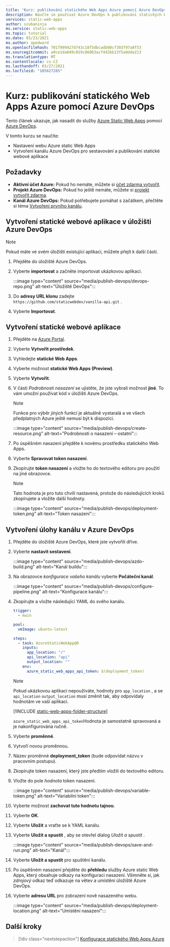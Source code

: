 ```yaml
---
title: 'Kurz: publikování statického Web Apps Azure pomocí Azure DevOps'
description: Naučte se používat Azure DevOps k publikování statických Web Apps Azure.
services: static-web-apps
author: scubaninja
ms.service: static-web-apps
ms.topic: tutorial
ms.date: 03/23/2021
ms.author: apedward
ms.openlocfilehash: 701f999427d743c18f5dbcadb00cf303f97a8f53
ms.sourcegitcommit: a9ce1da049c019c86063acf442bb13f5a0dde213
ms.translationtype: MT
ms.contentlocale: cs-CZ
ms.lasthandoff: 03/27/2021
ms.locfileid: "105627285"
---
```

# <a name="tutorial-publish-azure-static-web-apps-with-azure-devops"></a>Kurz: publikování statického Web Apps Azure pomocí Azure DevOps

Tento článek ukazuje, jak nasadit do služby [Azure Static Web Apps](./overview.md) pomocí [Azure DevOps](https://dev.azure.com/).

V tomto kurzu se naučíte:

- Nastavení webu Azure static Web Apps
- Vytvoření kanálu Azure DevOps pro sestavování a publikování statické webové aplikace

## <a name="prerequisites"></a>Požadavky

- **Aktivní účet Azure:** Pokud ho nemáte, můžete si [účet zdarma vytvořit](https://azure.microsoft.com/free/).
- **Projekt Azure DevOps:** Pokud ho ještě nemáte, můžete si [projekt vytvořit zdarma](https://azure.microsoft.com/pricing/details/devops/azure-devops-services/).
- **Kanál Azure DevOps:** Pokud potřebujete pomáhat s začátkem, přečtěte si téma [Vytvoření prvního kanálu](https://docs.microsoft.com/azure/devops/pipelines/create-first-pipeline?view=azure-devops&preserve-view=true).

## <a name="create-a-static-web-app-in-an-azure-devops-repository"></a>Vytvoření statické webové aplikace v úložišti Azure DevOps

  > [!NOTE]
  > Pokud máte ve svém úložišti existující aplikaci, můžete přejít k další části.

1. Přejděte do úložiště Azure DevOps.

1. Vyberte **importovat** a začněte importovat ukázkovou aplikaci.
  
    :::image type="content" source="media/publish-devops/devops-repo.png" alt-text="Úložiště DevOps":::

1. Do **adresy URL klonu** zadejte `https://github.com/staticwebdev/vanilla-api.git` .

1. Vyberte **Importovat**.

## <a name="create-a-static-web-app"></a>Vytvoření statické webové aplikace

1. Přejděte na [Azure Portal](https://portal.azure.com).

1. Vyberte **Vytvořit prostředek**.

1. Vyhledejte **statické Web Apps**.

1. Vyberte možnost **statické Web Apps (Preview)**.

1. Vyberte **Vytvořit**.

1. V části _Podrobnosti nasazení_ se ujistěte, že jste vybrali možnost **jiné**. To vám umožní používat kód v úložišti Azure DevOps.

    > [!NOTE]
    > Funkce pro výběr _jiných_ funkcí je aktuálně vystaralá a ve všech předplatných Azure ještě nemusí být k dispozici.

    :::image type="content" source="media/publish-devops/create-resource.png" alt-text="Podrobnosti o nasazení – ostatní":::

1. Po úspěšném nasazení přejděte k novému prostředku statického Web Apps.

1. Vyberte **Spravovat token nasazení**.

1. Zkopírujte **token nasazení** a vložte ho do textového editoru pro použití na jiné obrazovce.

    > [!NOTE]
    > Tato hodnota je pro tuto chvíli nastavená, protože do následujících kroků zkopírujete a vložíte další hodnoty.

    :::image type="content" source="media/publish-devops/deployment-token.png" alt-text="Token nasazení":::

## <a name="create-the-pipeline-task-in-azure-devops"></a>Vytvoření úlohy kanálu v Azure DevOps

1. Přejděte do úložiště Azure DevOps, které jste vytvořili dříve.

1. Vyberte **nastavit sestavení**.

    :::image type="content" source="media/publish-devops/azdo-build.png" alt-text="Kanál buildu":::

1. Na obrazovce *konfigurace vašeho kanálu* vyberte **Počáteční kanál**.

    :::image type="content" source="media/publish-devops/configure-pipeline.png" alt-text="Konfigurace kanálu":::

1. Zkopírujte a vložte následující YAML do svého kanálu.

    ```yaml
    trigger:
      - main
    
    pool:
      vmImage: ubuntu-latest
    
    steps:
      - task: AzureStaticWebApp@0
        inputs:
          app_location: "/" 
          api_location: "api"
          output_location: ""
        env:
          azure_static_web_apps_api_token: $(deployment_token)
    ```

    > [!NOTE]
    > Pokud ukázkovou aplikaci nepoužíváte, hodnoty pro `app_location` , a se `api_location` `output_location` musí změnit tak, aby odpovídaly hodnotám ve vaší aplikaci.

    [!INCLUDE [static-web-apps-folder-structure](../../includes/static-web-apps-folder-structure.md)]

    `azure_static_web_apps_api_token`Hodnota je samostatně spravovaná a je nakonfigurována ručně.

1. Vyberte **proměnné**.

1. Vytvoří novou proměnnou.

1. Název proměnné **deployment_token** (bude odpovídat názvu v pracovním postupu).

1. Zkopírujte token nasazení, který jste předtím vložili do textového editoru.

1. Vložte do pole _hodnota_ token nasazení.

    :::image type="content" source="media/publish-devops/variable-token.png" alt-text="Variabilní token":::

1. Vyberte možnost **zachovat tuto hodnotu tajnou**.

1. Vyberte **OK**.

1. Vyberte **Uložit** a vraťte se k YAML kanálu.

1. Vyberte **Uložit a spustit** , aby se otevřel dialog _Uložit a spustit_ .

    :::image type="content" source="media/publish-devops/save-and-run.png" alt-text="Kanál":::

1. Vyberte **Uložit a spustit** pro spuštění kanálu.

1. Po úspěšném nasazení přejděte do **přehledu** služby Azure static Web Apps, který obsahuje odkazy na konfiguraci nasazení. Všimněte si, jak _zdrojový_ odkaz teď odkazuje na větev a umístění úložiště Azure DevOps.

1. Vyberte **adresu URL** pro zobrazení nově nasazeného webu.

    :::image type="content" source="media/publish-devops/deployment-location.png" alt-text="Umístění nasazení":::

## <a name="next-steps"></a>Další kroky

> [!div class="nextstepaction"]
> [Konfigurace statického Web Apps Azure](./configuration.md)
